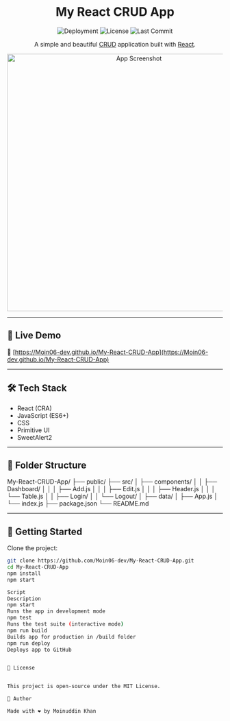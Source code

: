 <h1 align="center">
  My React CRUD App
</h1>

<p align="center">
  <img src="https://img.shields.io/github/deployments/Moin06-dev/My-React-CRUD-App/github-pages" alt="Deployment" />
  <img src="https://img.shields.io/github/license/Moin06-dev/My-React-CRUD-App" alt="License" />
  <img src="https://img.shields.io/github/last-commit/Moin06-dev/My-React-CRUD-App" alt="Last Commit" />
</p>

<p align="center">
  A simple and beautiful <a href="https://www.codecademy.com/article/what-is-crud">CRUD</a> application built with <a href="https://reactjs.org">React</a>.
</p>

<p align="center">
  <img src="https://user-images.githubusercontent.com/48409548/94567114-8aa5ea80-0284-11eb-99f6-87401b099848.png" alt="App Screenshot" width="600" />
</p>

---

## 🚀 Live Demo

🔗 [https://Moin06-dev.github.io/My-React-CRUD-App](https://Moin06-dev.github.io/My-React-CRUD-App)

---

## 🛠️ Tech Stack

- React (CRA)
- JavaScript (ES6+)
- CSS
- Primitive UI
- SweetAlert2

---

## 📁 Folder Structure

My-React-CRUD-App/
├── public/
├── src/
│   ├── components/
│   │   ├── Dashboard/
│   │   │   ├── Add.js
│   │   │   ├── Edit.js
│   │   │   ├── Header.js
│   │   │   └── Table.js
│   │   ├── Login/
│   │   └── Logout/
│   ├── data/
│   ├── App.js
│   └── index.js
├── package.json
└── README.md

---

## 🧩 Getting Started

Clone the project:

```bash
git clone https://github.com/Moin06-dev/My-React-CRUD-App.git
cd My-React-CRUD-App
npm install
npm start

Script
Description
npm start
Runs the app in development mode
npm test
Runs the test suite (interactive mode)
npm run build
Builds app for production in /build folder
npm run deploy
Deploys app to GitHub 


📄 License


This project is open-source under the MIT License.

🙌 Author

Made with ❤️ by Moinuddin Khan
